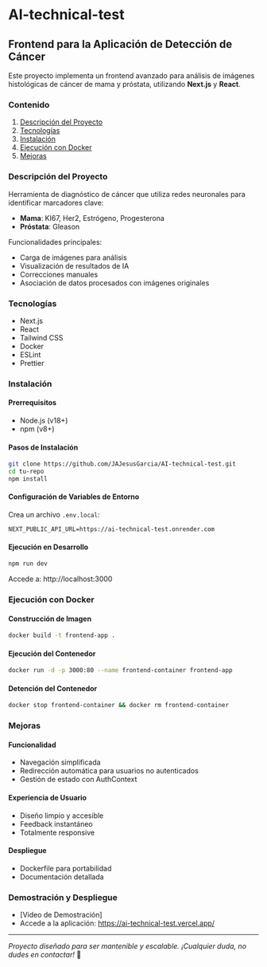 # AI-technical-test

## Frontend para la Aplicación de Detección de Cáncer

Este proyecto implementa un frontend avanzado para análisis de imágenes histológicas de cáncer de mama y próstata, utilizando **Next.js** y **React**.

### Contenido

1. [Descripción del Proyecto](#descripción-del-proyecto)
2. [Tecnologías](#tecnologías)
3. [Instalación](#instalación)
4. [Ejecución con Docker](#ejecución-con-docker)
5. [Mejoras](#mejoras)

### Descripción del Proyecto

Herramienta de diagnóstico de cáncer que utiliza redes neuronales para identificar marcadores clave:

- **Mama**: KI67, Her2, Estrógeno, Progesterona
- **Próstata**: Gleason

Funcionalidades principales:

- Carga de imágenes para análisis
- Visualización de resultados de IA
- Correcciones manuales
- Asociación de datos procesados con imágenes originales

### Tecnologías

- Next.js
- React
- Tailwind CSS
- Docker
- ESLint
- Prettier

### Instalación

#### Prerrequisitos

- Node.js (v18+)
- npm (v8+)

#### Pasos de Instalación

```bash
git clone https://github.com/JAJesusGarcia/AI-technical-test.git
cd tu-repo
npm install
```

#### Configuración de Variables de Entorno

Crea un archivo `.env.local`:

```env
NEXT_PUBLIC_API_URL=https://ai-technical-test.onrender.com
```

#### Ejecución en Desarrollo

```bash
npm run dev
```

Accede a: http://localhost:3000

### Ejecución con Docker

#### Construcción de Imagen

```bash
docker build -t frontend-app .
```

#### Ejecución del Contenedor

```bash
docker run -d -p 3000:80 --name frontend-container frontend-app
```

#### Detención del Contenedor

```bash
docker stop frontend-container && docker rm frontend-container
```

### Mejoras

#### Funcionalidad

- Navegación simplificada
- Redirección automática para usuarios no autenticados
- Gestión de estado con AuthContext

#### Experiencia de Usuario

- Diseño limpio y accesible
- Feedback instantáneo
- Totalmente responsive

#### Despliegue

- Dockerfile para portabilidad
- Documentación detallada

### Demostración y Despliegue

- [Video de Demostración]
- Accede a la aplicación: https://ai-technical-test.vercel.app/

---

_Proyecto diseñado para ser mantenible y escalable. ¡Cualquier duda, no dudes en contactar!_ 🚀
